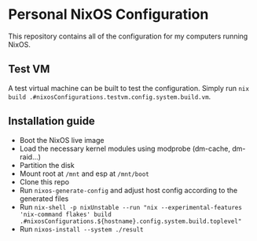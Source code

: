 # Personal NixOS Configuration

This repository contains all of the configuration for my computers running
NixOS.

## Test VM

A test virtual machine can be built to test the configuration. Simply run
``nix build .#nixosConfigurations.testvm.config.system.build.vm``.

## Installation guide

* Boot the NixOS live image
* Load the necessary kernel modules using modprobe (dm-cache, dm-raid...)
* Partition the disk
* Mount root at ``/mnt`` and esp at ``/mnt/boot``
* Clone this repo
* Run ``nixos-generate-config`` and adjust host config according to the
    generated files
* Run ``nix-shell -p nixUnstable --run "nix --experimental-features 'nix-command flakes' build .#nixosConfigurations.${hostname}.config.system.build.toplevel"``
* Run ``nixos-install --system ./result``

